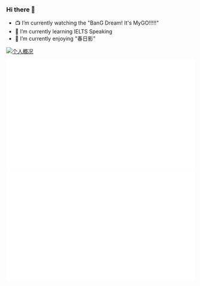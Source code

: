 ### Hi there 👋
- 📺 I’m currently watching the "BanG Dream! It's MyGO!!!!!"
- 🌱 I’m currently learning IELTS Speaking
- 🎵 I’m currently enjoying "春日影"




<a href="https://github.com/xunxun2001" target="_blank">   
  <img height=300*0.9 wight=500*0.9 src="https://github-readme-stats.vercel.app/api?username=xunxun2001&show_icons=true&count_private=true&hide=stars" alt="个人概况">
</a>


![](https://raw.githubusercontent.com/xunxun2001/github-stats/master/generated/overview.svg#gh-light-mode-only)
![](https://raw.githubusercontent.com/xunxun2001/github-stats/master/generated/languages.svg#gh-light-mode-only)


<!--
**xunxun2001/xunxun2001** is a ✨ _special_ ✨ repository because its `README.md` (this file) appears on your GitHub profile.

Here are some ideas to get you started:

- 🔭 I’m currently working on ...
- 🌱 I’m currently learning ...
- 👯 I’m looking to collaborate on ...
- 🤔 I’m looking for help with ...
- 💬 Ask me about ...
- 📫 How to reach me: ...
- 😄 Pronouns: ...
- ⚡ Fun fact: ...


<a href="https://github.com/xunxun2001" target="_blank">   
  <img height=300*0.9 wight=500*0.9 src="https://github-readme-stats.vercel.app/api/top-langs/?username=xunxun2001&hide=javascript,html,css,typescript,vue,jinja&langs_count=5&theme=tokyonight&layout=compact" alt="语言技能">
</a>
<a href="https://github.com/xunxun2001" target="_blank">   
  <img height=300*0.9 wight=500*0.9 src="https://github-readme-stats.vercel.app/api?username=xunxun2001&show_icons=true&theme=tokyonight&count_private=true" alt="个人概况">
</a>
-->

